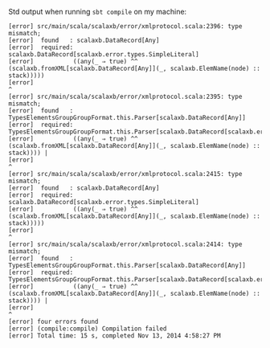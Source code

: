 Std output when running `sbt compile` on my machine:

    [error] src/main/scala/scalaxb/error/xmlprotocol.scala:2396: type mismatch;
    [error]  found   : scalaxb.DataRecord[Any]
    [error]  required: scalaxb.DataRecord[scalaxb.error.types.SimpleLiteral]
    [error]           ((any(_ ⇒ true) ^^ (scalaxb.fromXML[scalaxb.DataRecord[Any]](_, scalaxb.ElemName(node) :: stack)))))
    [error]                                                                       ^
    [error] src/main/scala/scalaxb/error/xmlprotocol.scala:2395: type mismatch;
    [error]  found   : TypesElementsGroupGroupFormat.this.Parser[scalaxb.DataRecord[Any]]
    [error]  required: TypesElementsGroupGroupFormat.this.Parser[scalaxb.DataRecord[scalaxb.error.types.SimpleLiteral]]
    [error]           ((any(_ ⇒ true) ^^ (scalaxb.fromXML[scalaxb.DataRecord[Any]](_, scalaxb.ElemName(node) :: stack)))) |
    [error]                                                                                                               ^
    [error] src/main/scala/scalaxb/error/xmlprotocol.scala:2415: type mismatch;
    [error]  found   : scalaxb.DataRecord[Any]
    [error]  required: scalaxb.DataRecord[scalaxb.error.types.SimpleLiteral]
    [error]           ((any(_ ⇒ true) ^^ (scalaxb.fromXML[scalaxb.DataRecord[Any]](_, scalaxb.ElemName(node) :: stack)))))
    [error]                                                                       ^
    [error] src/main/scala/scalaxb/error/xmlprotocol.scala:2414: type mismatch;
    [error]  found   : TypesElementsGroupGroupFormat.this.Parser[scalaxb.DataRecord[Any]]
    [error]  required: TypesElementsGroupGroupFormat.this.Parser[scalaxb.DataRecord[scalaxb.error.types.SimpleLiteral]]
    [error]           ((any(_ ⇒ true) ^^ (scalaxb.fromXML[scalaxb.DataRecord[Any]](_, scalaxb.ElemName(node) :: stack)))) |
    [error]                                                                                                               ^
    [error] four errors found
    [error] (compile:compile) Compilation failed
    [error] Total time: 15 s, completed Nov 13, 2014 4:58:27 PM
